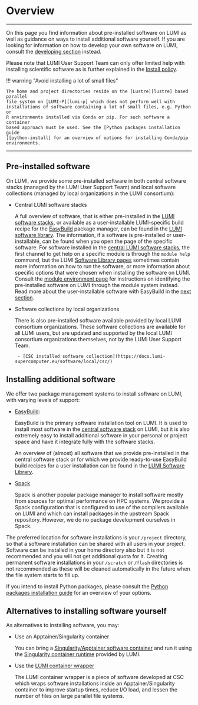 # Overview

[developing-overview]: ../development/index.md
[lumi-p]: ../storage/parallel-filesystems/lumip.md
[lustre]: ../storage/parallel-filesystems/lustre.md
[python-install]: ./installing/python.md
[easybuild]: ./installing/easybuild.md
[spack]: ./installing/spack.md
[contwrapper]: ../software/installing/container-wrapper.md
[singularity-container]: ../software/containers/singularity.md
[singularity-jobs]: ../runjobs/scheduled-jobs/container-jobs.md
[software-stacks]: ../runjobs/lumi_env/softwarestacks.md
[module-env]: ../runjobs/lumi_env/Lmod_modules.md
[software-library]: https://lumi-supercomputer.github.io/LUMI-EasyBuild-docs
[install-policy]: ./policy.md

---
On this page you find information about pre-installed software on LUMI as well as guidance on ways to install additional software yourself. If you are
looking for information on how to develop your own software on LUMI, consult
the [developing section][developing-overview] instead.

Please note that LUMI User Support Team can only offer limited help with
installing scientific software as is further explained in the [Install
policy][install-policy].

!!! warning "Avoid installing a lot of small files"

    The home and project directories reside on the [Lustre][lustre] based parallel
    file system on [LUMI-P][lumi-p] which does not perform well with
    installations of software containing a lot of small files, e.g. Python or
    R environments installed via Conda or pip. For such software a container
    based approach must be used. See the [Python packages installation guide
    ][python-install] for an overview of options for installing Conda/pip
    environments.

---

## Pre-installed software

On LUMI, we provide some pre-installed software in both central software stacks (managed by the LUMI User Support Team) and local software collections (managed by local organizations in the LUMI consortium):

- Central LUMI software stacks

    A full overview of software, that is either pre-installed in the [LUMI software
    stacks][software-stacks], or available as a user-installable LUMI-specific build recipe for the
    [EasyBuild][easybuild] package manager, can be found in the [LUMI software
    library][software-library]. The information, if a software is pre-installed or user-installable, can be found when you open the page of the specific software. For software installed in the
    [central LUMI software stacks][software-stacks], the first channel to get
    help on a specific module is through the `module help` command, but the LUMI
    [Software Library pages][software-library] sometimes contain more information
    on how to run the software, or more information about specific options that
    were chosen when installing the software on LUMI. Consult the [module environment page][module-env] for instructions on identifying the pre-installed software on LUMI through the module system instead.
    Read more about the user-installable software with EasyBuild in the [next section](#installing-additional-software).

- Software collections by local organizations

    There is also pre-installed software available provided by local LUMI
    consortium organizations. These software collections are available for all LUMI
    users, but are updated and supported by the local LUMI consortium organizations
    themselves, not by the LUMI User Support Team.

       - [CSC installed software collection](https://docs.lumi-supercomputer.eu/software/local/csc/)

## Installing additional software

We offer two package management systems to install software on LUMI, with varying levels of support:

- [EasyBuild][easybuild]:

    EasyBuild is the primary software installation tool on LUMI. It is used to install
    most software in the [central software stack][software-stacks] on LUMI, but it
    is also extremely easy to install additional software in your personal or project
    space and have it integrate fully with the software stacks.

    An overview of (almost) all software that we provide pre-installed in the
    central software stack or for which we provide ready-to-use EasyBuild build
    recipes for a user installation can be found in the [LUMI Software
    Library][software-library].

- [Spack][spack]

    Spack is another popular package manager to install software mostly from sources for
    optimal performance on HPC systems. We provide a Spack configuration that is
    configured to use of the compilers available on LUMI and which can install packages
    in the upstream Spack repository. However, we do no package development ourselves in Spack.

The preferred location for software installations is your `/project` directory,
so that a software installation can be shared with all users in your project.
Software can be installed in your home directory also but it is not recommended
and you will not get additional quota for it. Creating permanent software
installations in your `/scratch` or `/flash` directories is not recommended as
these will be cleaned automatically in the future when the file system starts
to fill up.

If you intend to install Python packages, please consult the [Python packages
installation guide][python-install] for an overview of your options.

## Alternatives to installing software yourself

As alternatives to installing software, you may:

- Use an Apptainer/Singularity container

    You can bring a [Singularity/Apptainer software container][singularity-container]
    and run it using the [Singularity container runtime][singularity-jobs] provided by LUMI.

- Use the [LUMI container wrapper][contwrapper]

    The LUMI container wrapper is a piece of software developed at CSC
    which wraps software installations inside an Apptainer/Singularity container
    to improve startup times, reduce I/O load, and lessen the number of files on
    large parallel file systems.
